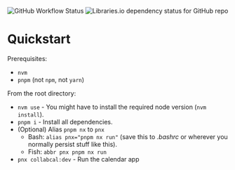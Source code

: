 ![GitHub Workflow Status](https://img.shields.io/github/workflow/status/alexmeuer/CollabCal/Deploy%20to%20Firebase%20Hosting%20on%20merge)
![Libraries.io dependency status for GitHub repo](https://img.shields.io/librariesio/github/AlexMeuer/CollabCal)

# Quickstart

Prerequisites:

- `nvm`
- `pnpm` (not `npm`, not `yarn`)

From the root directory:

- `nvm use` - You might have to install the required node version (`nvm install`).
- `pnpm i` - Install all dependencies.
- (Optional) Alias `pnpm nx` to `pnx`
  - Bash: `alias pnx="pnpm nx run"` (save this to _.bashrc_ or wherever you normally persist stuff like this).
  - Fish: `abbr pnx pnpm nx run`
- `pnx collabcal:dev` - Run the calendar app
